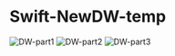 # Swift-NewDW-temp



![DW-part1](https://user-images.githubusercontent.com/8057425/111342560-898f3b00-86b5-11eb-8bca-cd074be35a10.gif)
![DW-part2](https://user-images.githubusercontent.com/8057425/111342582-8eec8580-86b5-11eb-9cca-494adad3a89a.gif)
![DW-part3](https://user-images.githubusercontent.com/8057425/111342596-914edf80-86b5-11eb-94f7-12b1cdde13c3.gif)
